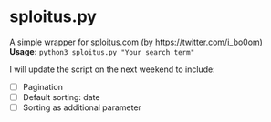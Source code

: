 # sploitus.py
A simple wrapper for sploitus.com (by https://twitter.com/i_bo0om)  
**Usage:** `python3 sploitus.py "Your search term"`

I will update the script on the next weekend to include:

- [ ] Pagination
- [ ] Default sorting: date
- [ ] Sorting as additional parameter
